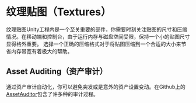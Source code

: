 # 纹理贴图（Textures）
纹理贴图Unity工程内是一个至关重要的部件，你需要时刻关注贴图的尺寸和压缩情况。在移动端和控制台，由于运行内存与磁盘空间受限，保持一个小的贴图尺寸显得格外重要。
选择一个正确的压缩格式对于将贴图压缩到一个合适的大小来节省内存带宽有着极大的帮助。

## Asset Auditing（资产审计）
通过资产审计自动化，你可以避免突发或是意外的资产设置变动。在Github上的[AssetAuditor](https://github.com/MarkUnity/AssetAuditor)包含了许多种的审计过程。
